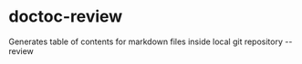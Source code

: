 # doctoc-review

Generates table of contents for markdown files inside local git repository -- review
